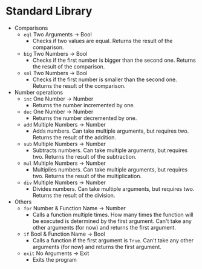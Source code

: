 # Standard Library
- Comparisons
    - `eql` Two Arguments → Bool
        - Checks if two values are equal. Returns the result of the comparison.
    - `big` Two Numbers → Bool
        - Checks if the first number is bigger than the second one. Returns the result of the comparison.
    - `sml` Two Numbers → Bool
        - Checks if the first number is smaller than the second one. Returns the result of the comparison.
- Number operations
    - `inc` One Number → Number
        - Returns the number incremented by one.
    - `dec` One Number → Number
        - Returns the number decremented by one.
    - `add` Multiple Numbers → Number
        - Adds numbers. Can take multiple arguments, but requires two. Returns the result of the addition.
    - `sub` Multiple Numbers → Number
        - Subtracts numbers. Can take multiple arguments, but requires two. Returns the result of the subtraction.
    - `mul` Multiple Numbers → Number
        - Multiplies numbers. Can take multiple arguments, but requires two. Returns the result of the multiplication.
    - `div` Multiple Numbers → Number
        - Divides numbers. Can take multiple arguments, but requires two. Returns the result of the division.
- Others
    - `for` Number & Function Name → Number
        - Calls a function multiple times. How many times the function will be executed is determined by the first argument. Can't take any other arguments (for now) and returns the first argument.
    - `if` Bool & Function Name → Bool
        - Calls a function if the first argument is `True`. Can't take any other arguments (for now) and returns the first argument.
    - `exit` No Arguments → Exit
        - Exits the program
